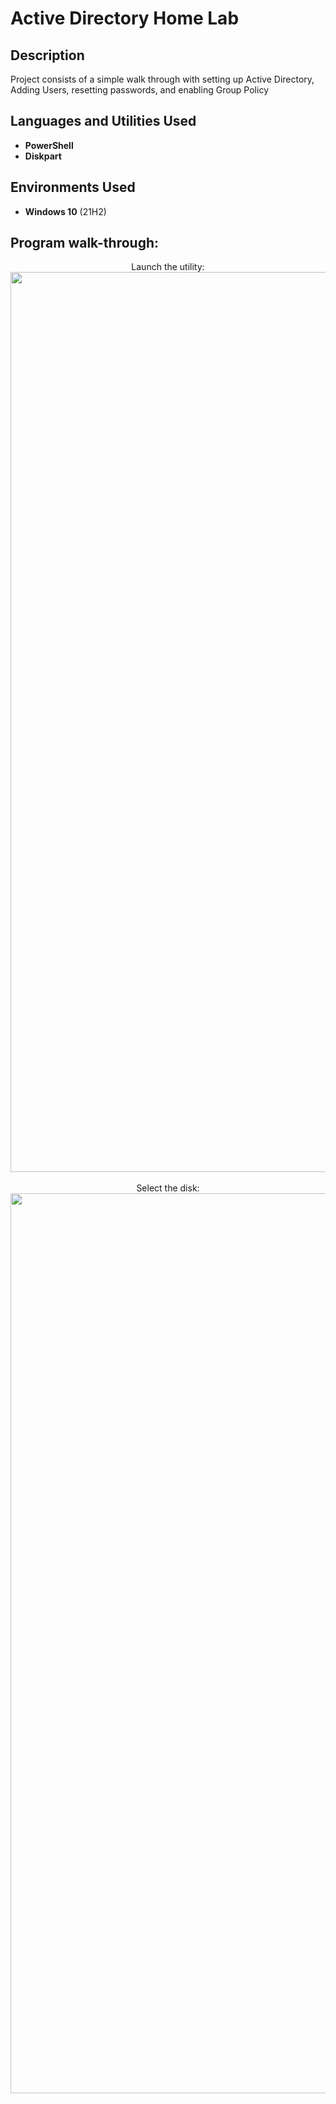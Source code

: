 <h1>Active Directory Home Lab</h1>


<h2>Description</h2>
Project consists of a simple walk through with setting up Active Directory, Adding Users, resetting passwords, and enabling Group Policy


<h2>Languages and Utilities Used</h2>

- <b>PowerShell</b> 
- <b>Diskpart</b>

<h2>Environments Used </h2>

- <b>Windows 10</b> (21H2)

<h2>Program walk-through:</h2>

<p align="center">
Launch the utility: <br/>

 
 
 <img width="1440" alt="windows screen2024-05-18 at 09 52 56" src="https://github.com/DPorter1983/Active-Directory-Lab/assets/169942990/9afd6d84-6e5b-4109-b3f7-5b66d9dc9c06"   alt="Active Directory Lab"/>
<br />
<br />
Select the disk:  <br/>
 
<img width="1440" alt="Screen Shot 2024-05-18 at 09 52 56 2" src="https://github.com/DPorter1983/Active-Directory-Lab/assets/169942990/e927defd-b141-4539-86d2-f212afcce170">

<!--
 ```diff
- text in red
+ text in green
! text in orange
# text in gray
@@ text in purple (and bold)@@
```
--!>
